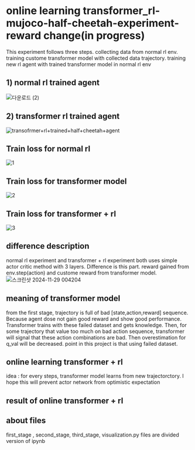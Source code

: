 # online learning transformer_rl-mujoco-half-cheetah-experiment-reward change(in progress)
This experiment follows three steps. collecting data from normal rl env. training custome transformer model with collected data trajectory. training new rl agent with trained transformer model in normal rl env

## 1) normal rl trained agent ##
![다운로드 (2)](https://github.com/user-attachments/assets/6383787a-06f0-4bf6-9d9b-6324c7b81b18)

## 2) transformer rl trained agent ##
![transofrmer+rl+trained+half+cheetah+agent](https://github.com/user-attachments/assets/9e6832ea-58c6-407e-862e-1553d2cdbedb)

## Train loss for normal rl ##
![1](https://github.com/user-attachments/assets/6b3e29f0-c8f8-435d-b80f-76a694af885b)

## Train loss for transformer model ##
![2](https://github.com/user-attachments/assets/822b1901-2048-4745-998d-fef3138ecbbc)

## Train loss for transformer + rl ##
![3](https://github.com/user-attachments/assets/e1753690-c8a8-4ce2-9542-76717a7b386c)


## difference description ##

normal rl experiment and transformer + rl experiment both uses simple actor critic method with 3 layers.
Difference is this part. reward gained from env.step(action) and custome reward from transformer model.
![스크린샷 2024-11-29 004204](https://github.com/user-attachments/assets/29359311-49be-4187-9567-a351200b5d2c)

## meaning of transformer model ##
from the first stage, trajectory is full of bad [state,action,reward] sequence. Because agent dose not gain good reward and show good performance.
Transformer trains with these failed dataset and gets knowledge. Then, for some trajectory that value too much on bad action sequence, transformer will signal that
these action combinations are bad. Then overestimation for q_val will be decreased. point in this project is that using failed dataset.

## online learning transformer + rl ##
idea : for every steps, transformer model learns from new trajectorctory.
I hope this will prevent actor network from optimistic expectation

## result of online transformer + rl

## about files ##
first_stage , second_stage, third_stage, visualization.py files are divided version of ipynb





